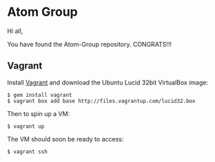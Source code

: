 # Atom Group

Hi all,

You have found the Atom-Group repository. CONGRATS!!!

## Vagrant

Install [Vagrant](http://vagrantup.com/) and download the Ubuntu Lucid 32bit VirtualBox image:

	$ gem install vagrant
	$ vagrant box add base http://files.vagrantup.com/lucid32.box

Then to spin up a VM:

	$ vagrant up

The VM should soon be ready to access:

	$ vagrant ssh

